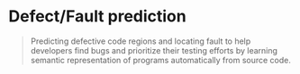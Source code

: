 # Defect/Fault prediction

> Predicting defective code regions and locating fault to help developers find bugs and prioritize their testing efforts by learning semantic representation of programs automatically from source code.




